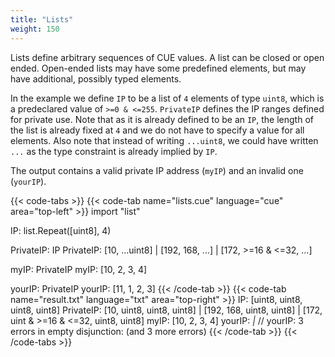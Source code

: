 ```yaml
---
title: "Lists"
weight: 150
---
```


Lists define arbitrary sequences of CUE values.
A list can be closed or open ended.
Open-ended lists may have some predefined elements, but may have
additional, possibly typed elements.

In the example we define `IP` to be a list of `4` elements of type `uint8`, which
is a predeclared value of `>=0 & <=255`.
`PrivateIP` defines the IP ranges defined for private use.
Note that as it is already defined to be an `IP`, the length of the list
is already fixed at `4` and we do not have to specify a value for all elements.
Also note that instead of writing `...uint8`, we could have written `...`
as the type constraint is already implied by `IP`.

The output contains a valid private IP address (`myIP`)
and an invalid one (`yourIP`).

{{< code-tabs >}}
{{< code-tab name="lists.cue" language="cue" area="top-left" >}}
import "list"

IP: list.Repeat([uint8], 4)

PrivateIP: IP
PrivateIP: [10, ...uint8] |
	[192, 168, ...] |
	[172, >=16 & <=32, ...]

myIP: PrivateIP
myIP: [10, 2, 3, 4]

yourIP: PrivateIP
yourIP: [11, 1, 2, 3]
{{< /code-tab >}}
{{< code-tab name="result.txt" language="txt" area="top-right" >}}
IP: [uint8, uint8, uint8, uint8]
PrivateIP: [10, uint8, uint8, uint8] | [192, 168, uint8, uint8] | [172, uint & >=16 & <=32, uint8, uint8]
myIP: [10, 2, 3, 4]
yourIP: _|_ // yourIP: 3 errors in empty disjunction: (and 3 more errors)
{{< /code-tab >}}
{{< /code-tabs >}}

